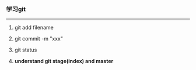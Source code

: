 ### 学习git
---
1. git add filename


2. git commit -m "xxx"
3. git status
4. **understand git stage(index) and master**


